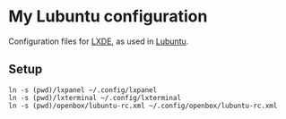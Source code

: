 # My Lubuntu configuration

Configuration files for [LXDE](http://lxde.org/),
as used in [Lubuntu](http://lubuntu.net/).


## Setup

```fish
ln -s (pwd)/lxpanel ~/.config/lxpanel
ln -s (pwd)/lxterminal ~/.config/lxterminal
ln -s (pwd)/openbox/lubuntu-rc.xml ~/.config/openbox/lubuntu-rc.xml
```
